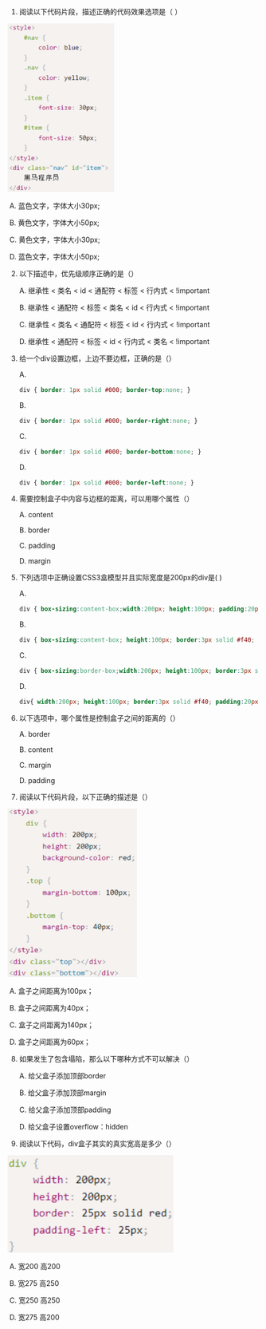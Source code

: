 1. 阅读以下代码片段，描述正确的代码效果选项是（ ）

<img src="./assets/image-20230610171153828.png" alt="image-20230610171153828" style="zoom:33%;" />

​		A. 蓝色文字，字体大小30px;

​		B. 黄色文字，字体大小50px;

​		C. 黄色文字，字体大小30px;

​		D. 蓝色文字，字体大小50px;



2. 以下描述中，优先级顺序正确的是（）

   A. 继承性 < 类名 < id < 通配符 < 标签 < 行内式 < !important

   B. 继承性 < 通配符 < 标签 < 类名 < id < 行内式 < !important

   C. 继承性 < 类名 < 通配符 < 标签 < id < 行内式 < !important

   D. 继承性 < 通配符 < 标签 < id < 行内式 < 类名 < !important



3. 给一个div设置边框，上边不要边框，正确的是（）

   A. 

   ```css
   div { border: 1px solid #000; border-top:none; }
   ```

   B. 

   ```css
   div { border: 1px solid #000; border-right:none; }
   ```

   C. 

   ```css
   div { border: 1px solid #000; border-bottom:none; }
   ```

   D. 

   ```css
   div { border: 1px solid #000; border-left:none; }
   ```



4. 需要控制盒子中内容与边框的距离，可以用哪个属性（）

   A. content

   B. border

   C. padding

   D. margin



5. 下列选项中正确设置CSS3盒模型并且实际宽度是200px的div是( )

   A. 

   ```css
   div { box-sizing:content-box;width:200px; height:100px; padding:20px; }
   ```

   B. 

   ```css
   div { box-sizing:content-box; height:100px; border:3px solid #f40; padding:20px; }
   ```

   C. 

   ```css
   div { box-sizing:border-box;width:200px; height:100px; border:3px solid #f40; padding:10px; }
   ```

   D. 

   ```css
   div{ width:200px; height:100px; border:3px solid #f40; padding:20px; }
   ```



6. 以下选项中，哪个属性是控制盒子之间的距离的（）

   A. border

   B. content

   C. margin

   D. padding



7. 阅读以下代码片段，以下正确的描述是（）

​		<img src="./assets/image-20230610171619248.png" alt="image-20230610171619248" style="zoom:33%;" />

​		A. 盒子之间距离为100px；

​		B. 盒子之间距离为40px；

​		C. 盒子之间距离为140px；

​		D. 盒子之间距离为60px；



8. 如果发生了包含塌陷，那么以下哪种方式不可以解决（）

   A. 给父盒子添加顶部border

   B. 给父盒子添加顶部margin

   C. 给父盒子添加顶部padding

   D. 给父盒子设置overflow：hidden



9. 阅读以下代码，div盒子其实的真实宽高是多少（）

<img src="./assets/image-20230610171736265.png" alt="image-20230610171736265" style="zoom:33%;" />

​		A. 宽200 高200

​		B. 宽275 高250

​		C. 宽250 高250

​		D. 宽275 高200